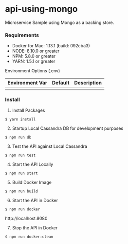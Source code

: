 # api-using-mongo

Microservice Sample using Mongo as a backing store.

### Requirements

- Docker for Mac: 1.13.1 (build: 092cba3)
- NODE: 8.10.0 or greater
- NPM: 5.8.0 or greater
- YARN: 1.5.1 or greater

Environment Options (.env)

| Environment Var         | Default      | Description                                    |
| ----------------------- | ------------ | ---------------------------------------------- |
|                         |              |                                                |


### Install

1. Install Packages
```
$ yarn install
```

2. Startup Local Cassandra DB for development purposes
```
$ npm run db
```

3. Test the API against Local Cassandra
```
$ npm run test
```

4. Start the API Locally
```
$ npm run start
```

5. Build Docker Image
```
$ npm run build
```

6. Start the API in Docker
```
$ npm run docker
```
http://localhost:8080

7. Stop the API in Docker
```
$ npm run docker:clean

